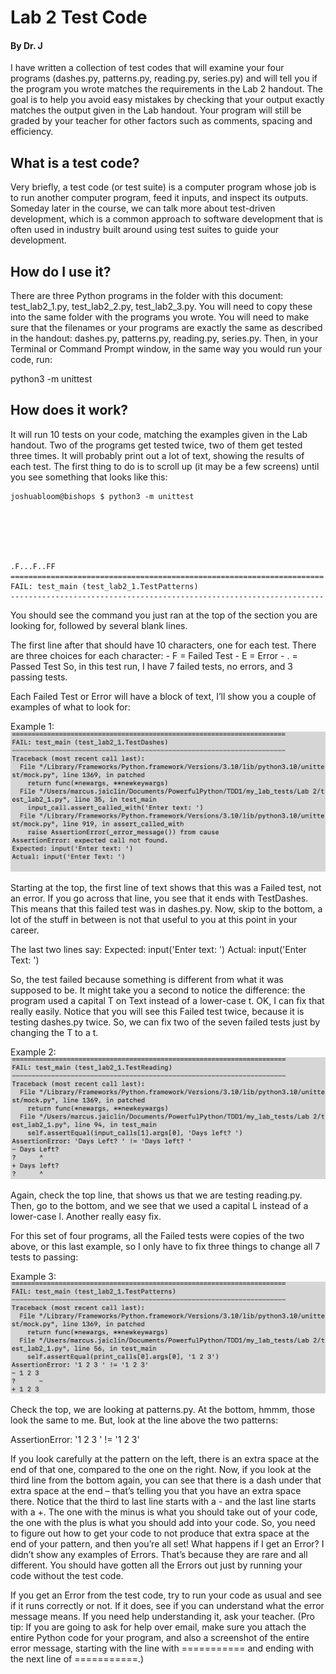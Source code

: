 # Lab 2 Test Code
#### By Dr. J

I have written a collection of test codes that will examine your four programs (dashes.py, patterns.py, reading.py, series.py) and will tell you if the program you wrote matches the requirements in the Lab 2 handout.  The goal is to help you avoid easy mistakes by checking that your output exactly matches the output given in the Lab handout.  Your program will still be graded by your teacher for other factors such as comments, spacing and efficiency.

## What is a test code?
Very briefly, a test code (or test suite) is a computer program whose job is to run another computer program, feed it inputs, and inspect its outputs.  Someday later in the course, we can talk more about test-driven development, which is a common approach to software development that is often used in industry built around using test suites to guide your development.

## How do I use it?
There are three Python programs in the folder with this document: test_lab2_1.py, test_lab2_2.py, test_lab2_3.py.  You will need to copy these into the same folder with the programs you wrote.  You will need to make sure that the filenames or your programs are exactly the same as described in the handout: dashes.py, patterns.py, reading.py, series.py.  Then, in your Terminal or Command Prompt window, in the same way you would run your code, run:

python3 -m unittest

## How does it work?
It will run 10 tests on your code, matching the examples given in the Lab handout.  Two of the programs get tested twice, two of them get tested three times.  It will probably print out a lot of text, showing the results of each test.  The first thing to do is to scroll up (it may be a few screens) until you see something that looks like this:

```
joshuabloom@bishops $ python3 -m unittest






.F...F..FF
======================================================================
FAIL: test_main (test_lab2_1.TestPatterns)
----------------------------------------------------------------------
```

You should see the command you just ran at the top of the section you are looking for, followed by several blank lines.  

The first line after that should have 10 characters, one for each test.  There are three choices for each character:
	- F = Failed Test
	- E = Error
	- . = Passed Test
So, in this test run, I have 7 failed tests, no errors, and 3 passing tests.

Each Failed Test or Error will have a block of text, I’ll show you a couple of examples of what to look for:

Example 1:
![alt text](https://github.com/joshua-bloom/lab02-test-code/blob/main/img/example1.jpg?raw=true)

Starting at the top, the first line of text shows that this was a Failed test, not an error.  If you go across that line, you see that it ends with TestDashes.  This means that this failed test was in dashes.py.  Now, skip to the bottom, a lot of the stuff in between is not that useful to you at this point in your career.

The last two lines say:
Expected: input('Enter text: ')
Actual: input('Enter Text: ')

So, the test failed because something is different from what it was supposed to be.  It might take you a second to notice the difference: the program used a capital T on Text instead of a lower-case t.  OK, I can fix that really easily.  Notice that you will see this Failed test twice, because it is testing dashes.py twice.  So, we can fix two of the seven failed tests just by changing the T to a t.

Example 2:
![alt text](https://github.com/joshua-bloom/lab02-test-code/blob/main/img/example2.jpg?raw=true)

Again, check the top line, that shows us that we are testing reading.py.  Then, go to the bottom, and we see that we used a capital L instead of a lower-case l.  Another really easy fix.

For this set of four programs, all the Failed tests were copies of the two above, or this last example, so I only have to fix three things to change all 7 tests to passing:

Example 3:
![alt text](https://github.com/joshua-bloom/lab02-test-code/blob/main/img/example3.jpg?raw=true)

Check the top, we are looking at patterns.py.
At the bottom, hmmm, those look the same to me.  But, look at the line above the two patterns:

AssertionError: '1 2 3 ' != '1 2 3'

If you look carefully at the pattern on the left, there is an extra space at the end of that one, compared to the one on the right.  Now, if you look at the third line from the bottom again, you can see that there is a dash under that extra space at the end – that’s telling you that you have an extra space there.  Notice that the third to last line starts with a - and the last line starts with a +.  The one with the minus is what you should take out of your code, the one with the plus is what you should add into your code.  So, you need to figure out how to get your code to not produce that extra space at the end of your pattern, and then you’re all set!
What happens if I get an Error?
I didn’t show any examples of Errors.  That’s because they are rare and all different.  You should have gotten all the Errors out just by running your code without the test code.

If you get an Error from the test code, try to run your code as usual and see if it runs correctly or not.  If it does, see if you can understand what the error message means.  If you need help understanding it, ask your teacher.  (Pro tip: If you are going to ask for help over email, make sure you attach the entire Python code for your program, and also a screenshot of the entire error message, starting with the line with =========== and ending with the next line of ===========.)
